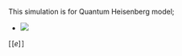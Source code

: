 This simulation is for Quantum Heisenberg model;
- <img src="https://latex.codecogs.com/gif.latex?H=-gJ\displaystyle\sum_{j=1}^{N}S_j^z S_{j+1}^z- J'\displaystyle\sum_{j=1}^{N} " /> 
 $[\![e]\!]$
